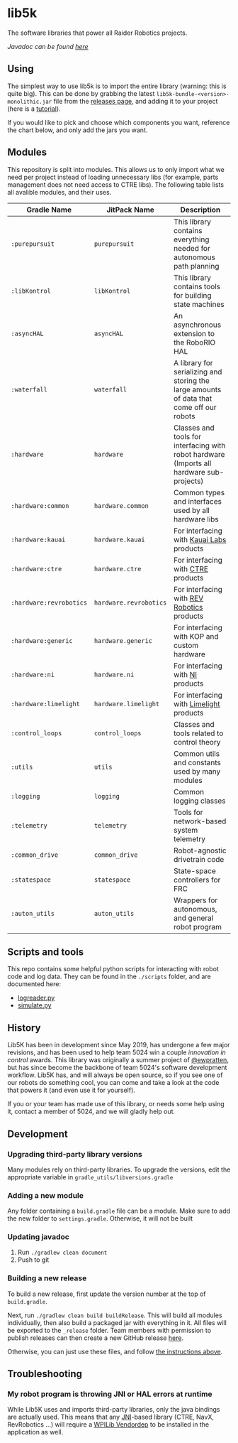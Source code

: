 # lib5k
The software libraries that power all Raider Robotics projects.

*Javadoc can be found [here](https://frc5024.github.io/lib5k)*

## Using

The simplest way to use lib5k is to import the entire library (warning: this is quite big). This can be done by grabbing the latest `lib5k-bundle-<version>-monolithic.jar` file from the [releases page](https://github.com/frc5024/lib5k/releases/latest), and adding it to your project (here is a [tutorial](https://medium.com/@petehouston/compile-local-jar-files-with-gradle-a078e5c7a520)).

If you would like to pick and choose which components you want, reference the chart below, and only add the jars you want.

## Modules

This repository is split into modules. This allows us to only import what we need per project instead of loading unnecessary libs (for example, parts management does not need access to CTRE libs). The following table lists all avalible modules, and their uses.

| Gradle Name             | JitPack Name           | Description                                                                               |
|-------------------------|------------------------|-------------------------------------------------------------------------------------------|
| `:purepursuit`          | `purepursuit`          | This library contains everything needed for autonomous path planning                      |
| `:libKontrol`           | `libKontrol`           | This library contains tools for building state machines                                   |
| `:asyncHAL`             | `asyncHAL`             | An asynchronous extension to the RoboRIO HAL                                              |
| `:waterfall`            | `waterfall`            | A library for serializing and storing the large amounts of data that come off our robots  |
| `:hardware`             | `hardware`             | Classes and tools for interfacing with robot hardware (Imports all hardware sub-projects) |
| `:hardware:common`      | `hardware.common`      | Common types and interfaces used by all hardware libs                                     |
| `:hardware:kauai`       | `hardware.kauai`       | For interfacing with [Kauai Labs](https://www.kauailabs.com/) products                    |
| `:hardware:ctre`        | `hardware.ctre`        | For interfacing with [CTRE](https://ctr-electronics.com/) products                        |
| `:hardware:revrobotics` | `hardware.revrobotics` | For interfacing with [REV Robotics](https://revrobotics.com/) products                    |
| `:hardware:generic`     | `hardware.generic`     | For interfacing with KOP and custom hardware                                              |
| `:hardware:ni`          | `hardware.ni`          | For interfacing with [NI](https://www.ni.com) products                                    |
| `:hardware:limelight`   | `hardware.limelight`   | For interfacing with [Limelight](https://limelightvision.io/) products                    |
| `:control_loops`        | `control_loops`        | Classes and tools related to control theory                                               |
| `:utils`                | `utils`                | Common utils and constants used by many modules                                           |
| `:logging`              | `logging`              | Common logging classes                                                                    |
| `:telemetry`            | `telemetry`            | Tools for network-based system telemetry                                                  |
| `:common_drive`         | `common_drive`         | Robot-agnostic drivetrain code                                                            |
| `:statespace`           | `statespace`           | State-space controllers for FRC                                                           |
| `:auton_utils`          | `auton_utils`          | Wrappers for autonomous, and general robot program                                        |

## Scripts and tools

This repo contains some helpful python scripts for interacting with robot code and log data. They can be found in the `./scripts` folder, and are documented here:
 - [logreader.py](scripts/logreader.md)
 - [simulate.py](scripts/simulate.md)


## History

Lib5K has been in development since May 2019, has undergone a few major revisions, and has been used to help team 5024 win a couple *innovation in control* awards. This library was originally a summer project of [@ewpratten](https://github.com/ewpratten), but has since become the backbone of team 5024's software development workflow. Lib5K has, and will always be open source, so if you see one of our robots do something cool, you can come and take a look at the code that powers it (and even use it for yourself).

If you or your team has made use of this library, or needs some help using it, contact a member of 5024, and we will gladly help out.


## Development

### Upgrading third-party library versions
Many modules rely on third-party libraries. To upgrade the versions, edit the appropriate variable in `gradle_utils/libversions.gradle`

### Adding a new module
Any folder containing a `build.gradle` file can be a module. Make sure to add the new folder to `settings.gradle`. Otherwise, it will not be built

### Updating javadoc

 1. Run `./gradlew clean document`
 2. Push to git

### Building a new release

To build a new release, first update the version number at the top of `build.gradle`.

Next, run `./gradlew clean build buildRelease`. This will build all modules individually, then also build a packaged jar with everything in it. All files will be exported to the `_release` folder. Team members with permission to publish releases can then create a new GitHub release [here](https://github.com/frc5024/lib5k/releases/new).

Otherwise, you can just use these files, and follow [the instructions above](#using).

## Troubleshooting

### My robot program is throwing JNI or HAL errors at runtime
While Lib5K uses and imports third-party libraries, only the java bindings are actually used. This means that any [JNI](https://en.wikipedia.org/wiki/Java_Native_Interface)-based library (CTRE, NavX, RevRobotics ...) will require a [WPILib Vendordep](https://docs.wpilib.org/en/stable/docs/software/wpilib-overview/3rd-party-libraries.html?highlight=vendor) to be installed in the application as well.